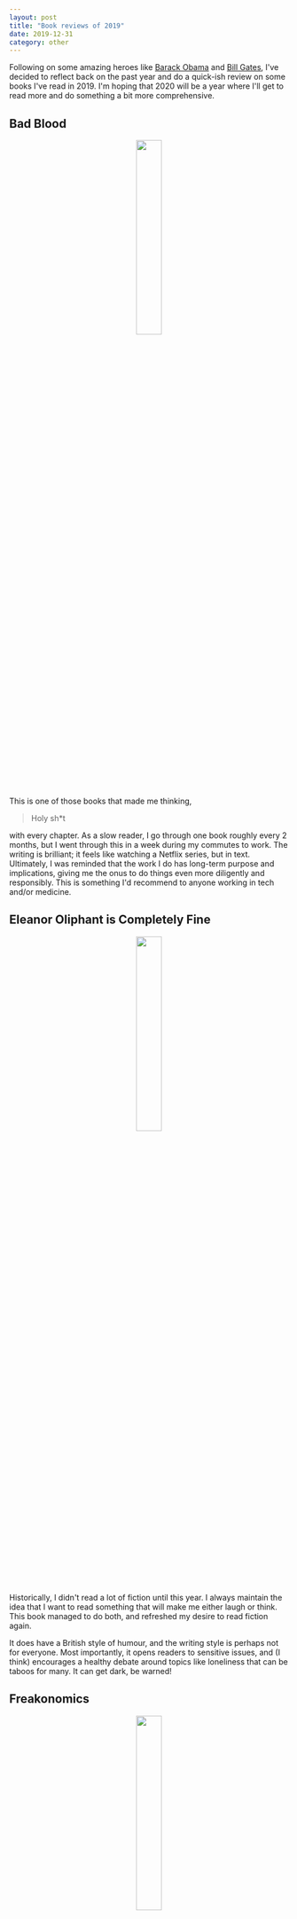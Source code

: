 ```yaml
---
layout: post
title: "Book reviews of 2019"
date: 2019-12-31
category: other
---
```


Following on some amazing heroes like [Barack Obama](https://twitter.com/barackobama) and [Bill Gates](https://twitter.com/billgates),
I've decided to reflect back on the past year and do a quick-ish review on some books I've read in 2019.
I'm hoping that 2020 will be a year where I'll get to read more and do something a bit more comprehensive.

## Bad Blood
<div style="text-align: center">
    <img src="https://images-na.ssl-images-amazon.com/images/I/41a3ILoKeXL._SX328_BO1,204,203,200_.jpg" width="30%">
</div>

This is one of those books that made me thinking,
> Holy sh*t

with every chapter. As a slow reader, I go through one book roughly every 2 months, but I went through this in
a week during my commutes to work. The writing is brilliant; it feels like watching a Netflix series, but in
text. Ultimately, I was reminded that the work I do has long-term purpose and implications, giving me the onus
to do things even more diligently and responsibly. This is something I'd recommend to anyone working in tech
and/or medicine.    

## Eleanor Oliphant is Completely Fine

<div style="text-align: center">
    <img src="https://www.irishtimes.com/polopoly_fs/1.3157827.1500304158!/image/image.jpg" width="30%">
</div>

Historically, I didn't read a lot of fiction until this year. I always maintain the idea that I want to read something
that will make me either laugh or think. This book managed to do both, and refreshed my desire to read fiction again. 

It does have a British style of humour, and the writing style is perhaps not for everyone. Most importantly, it opens
readers to sensitive issues, and (I think) encourages a healthy debate around topics like loneliness that can be taboos
for many. It can get dark, be warned!  

## Freakonomics

<div style="text-align: center">
    <img src="https://images-na.ssl-images-amazon.com/images/I/81vvkWOSr7L.jpg" width="30%">
</div>

Not exactly the "newest" book to get off the shelves, but this was a very thought-provoking book indeed. As a
bioinformatician / data scientist, I think books like these remind us that **there is more than meets the eye**.
In other words, what may seem like obvious correlations are essentially confounders, and we need to do deeper
analyses to look at the causative agents that account for variations in our observations. For example, Levitt and
Dubner touch on how a reduction in crime is a consequence of _reduced abortions_, and _not_ increased police numbers.

## Brave New World
<div style="text-align: center">
    <img src="https://images-na.ssl-images-amazon.com/images/I/91D4YvdC0dL.jpg" width="30%">
</div>

Again, an old classic, but one where I saw many parallels with our society today. Instead of _soma_, I would
argue that today's "happy drug" is our smartphone - see the screen a bit, and you're jolted back to life. Given
that (possibly) my favourite fiction of all time is 1984, I was hoping to enjoy _Brave New World_ just as much. While
I found Aldous Huxley to be a bit drier than Orwell, it was shocking to see how many aspects of the book (e.g. the
division of classes, low-key racism) are still making headlines today. 

## Fahrenheit 451  
<div style="text-align: center">
    <img src="https://images-na.ssl-images-amazon.com/images/I/91EKCYo8gVL.jpg" width="30%">
</div>

The last of old classics in the list for 2019. Another reminder of why books are, in my view, under-rated in
today's society, and deserve more attention. While it's hard to imagine a society where books will be eradicated
forever, Fahrenheit 451 reminds us that the fundamental spread of the best information, knowledge, and wisdom are
in books, and they should be held as treasures.   

## Meaning of Marriage
<div style="text-align: center">
    <img src="https://images-na.ssl-images-amazon.com/images/I/41kyfU8xFIL._SX324_BO1,204,203,200_.jpg" width="30%">
</div>

Earlier this year, my wife and I got married in a church ceremony. This book was a good reminder for the types
of values that we want to uphold in our marriage, and confirm our commitment to doing so. As per Tim Keller's
usual style, expect lots of C.S. Lewis and Biblical references.
